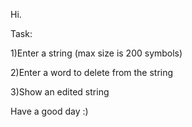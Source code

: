 Hi.

Task:

1)Enter a string (max size is 200 symbols)

2)Enter a word to delete from the string

3)Show an edited string

Have a good day :)
